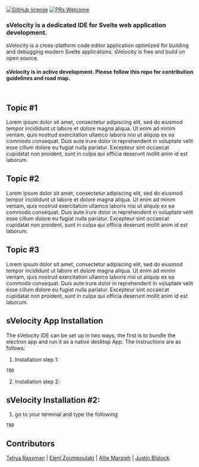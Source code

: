 <p align="center"><a href='http://svelocity.io/'><img alt="" src="" width=""></a></p>

[![GitHub license]()]() [![PRs Welcome]()]()

### sVelocity is a dedicated IDE for Svelte web application development.

sVelocity is a cross-platform code editor application optimized for building and debugging modern Svelte applications. sVelocity is free and build on open source.

#### sVelocity is in active development. Please follow this repo for contribution guidelines and road map.

##

<p align="center">
  <img alt="" src="">
</p>

## Topic #1

Lorem ipsum dolor sit amet, consectetur adipiscing elit, sed do eiusmod tempor incididunt ut labore et dolore magna aliqua. Ut enim ad minim veniam, quis nostrud exercitation ullamco laboris nisi ut aliquip ex ea commodo consequat. Duis aute irure dolor in reprehenderit in voluptate velit esse cillum dolore eu fugiat nulla pariatur. Excepteur sint occaecat cupidatat non proident, sunt in culpa qui officia deserunt mollit anim id est laborum.

## Topic #2

Lorem ipsum dolor sit amet, consectetur adipiscing elit, sed do eiusmod tempor incididunt ut labore et dolore magna aliqua. Ut enim ad minim veniam, quis nostrud exercitation ullamco laboris nisi ut aliquip ex ea commodo consequat. Duis aute irure dolor in reprehenderit in voluptate velit esse cillum dolore eu fugiat nulla pariatur. Excepteur sint occaecat cupidatat non proident, sunt in culpa qui officia deserunt mollit anim id est laborum.

## Topic #3

Lorem ipsum dolor sit amet, consectetur adipiscing elit, sed do eiusmod tempor incididunt ut labore et dolore magna aliqua. Ut enim ad minim veniam, quis nostrud exercitation ullamco laboris nisi ut aliquip ex ea commodo consequat. Duis aute irure dolor in reprehenderit in voluptate velit esse cillum dolore eu fugiat nulla pariatur. Excepteur sint occaecat cupidatat non proident, sunt in culpa qui officia deserunt mollit anim id est laborum.

## sVelocity App Installation

The sVelocity IDE can be set up in two ways, the first is to bundle the electron app and run it as a native desktop App. The instructions are as follows:

1. Installation step 1:

```
TBD
```

2. Installation step 2:

## sVelocity Installation #2:

1. go to your terminal and type the following:

```
TBD
```

## Contributors

[Tehya Rassman](https://github.com/tehyaarassman) | [Eleni Zoumpoulaki](https://github.com/elenizoump) | [Allie Marzieh](https://github.com/AllieMarzieh) | [Justin Blalock](https://github.com/jmblalock)
